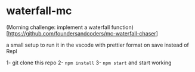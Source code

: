 # waterfall-mc

(Morning challenge: implement a waterfall function)[https://github.com/foundersandcoders/mc-waterfall-chaser]

a small setup to run it in the vscode with prettier format on save instead of Repl

1- git clone this repo
2- `npm install`
3- `npm start` and start working
